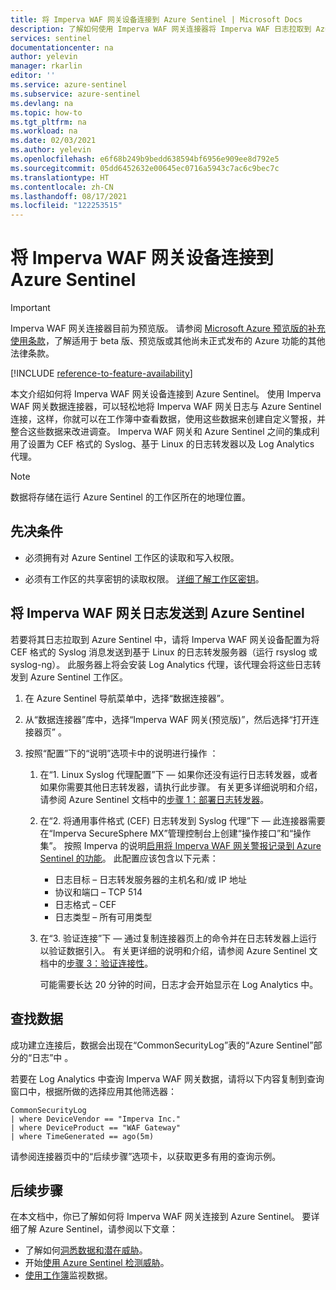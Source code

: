 ```yaml
---
title: 将 Imperva WAF 网关设备连接到 Azure Sentinel | Microsoft Docs
description: 了解如何使用 Imperva WAF 网关连接器将 Imperva WAF 日志拉取到 Azure Sentinel 中。 在工作簿中查看 Imperva WAF 数据，创建警报，以及改进调查。
services: sentinel
documentationcenter: na
author: yelevin
manager: rkarlin
editor: ''
ms.service: azure-sentinel
ms.subservice: azure-sentinel
ms.devlang: na
ms.topic: how-to
ms.tgt_pltfrm: na
ms.workload: na
ms.date: 02/03/2021
ms.author: yelevin
ms.openlocfilehash: e6f68b249b9bedd638594bf6956e909ee8d792e5
ms.sourcegitcommit: 05dd6452632e00645ec0716a5943c7ac6c9bec7c
ms.translationtype: HT
ms.contentlocale: zh-CN
ms.lasthandoff: 08/17/2021
ms.locfileid: "122253515"
---
```

# <a name="connect-your-imperva-waf-gateway-appliance-to-azure-sentinel"></a>将 Imperva WAF 网关设备连接到 Azure Sentinel

> [!IMPORTANT]
> Imperva WAF 网关连接器目前为预览版。 请参阅 [Microsoft Azure 预览版的补充使用条款](https://azure.microsoft.com/support/legal/preview-supplemental-terms/)，了解适用于 beta 版、预览版或其他尚未正式发布的 Azure 功能的其他法律条款。

[!INCLUDE [reference-to-feature-availability](includes/reference-to-feature-availability.md)]

本文介绍如何将 Imperva WAF 网关设备连接到 Azure Sentinel。 使用 Imperva WAF 网关数据连接器，可以轻松地将 Imperva WAF 网关日志与 Azure Sentinel 连接，这样，你就可以在工作簿中查看数据，使用这些数据来创建自定义警报，并整合这些数据来改进调查。 Imperva WAF 网关和 Azure Sentinel 之间的集成利用了设置为 CEF 格式的 Syslog、基于 Linux 的日志转发器以及 Log Analytics 代理。

> [!NOTE]
> 数据将存储在运行 Azure Sentinel 的工作区所在的地理位置。

## <a name="prerequisites"></a>先决条件

- 必须拥有对 Azure Sentinel 工作区的读取和写入权限。

- 必须有工作区的共享密钥的读取权限。 [详细了解工作区密钥](../azure-monitor/agents/log-analytics-agent.md#workspace-id-and-key)。

## <a name="send-imperva-waf-gateway-logs-to-azure-sentinel"></a>将 Imperva WAF 网关日志发送到 Azure Sentinel

若要将其日志拉取到 Azure Sentinel 中，请将 Imperva WAF 网关设备配置为将 CEF 格式的 Syslog 消息发送到基于 Linux 的日志转发服务器（运行 rsyslog 或 syslog-ng）。 此服务器上将会安装 Log Analytics 代理，该代理会将这些日志转发到 Azure Sentinel 工作区。

1. 在 Azure Sentinel 导航菜单中，选择“数据连接器”。

1. 从“数据连接器”库中，选择“Imperva WAF 网关(预览版)”，然后选择“打开连接器页”  。

1. 按照“配置”下的“说明”选项卡中的说明进行操作 ：

    1. 在“1. Linux Syslog 代理配置”下 — 如果你还没有运行日志转发器，或者如果你需要其他日志转发器，请执行此步骤。 有关更多详细说明和介绍，请参阅 Azure Sentinel 文档中的[步骤 1：部署日志转发器](connect-cef-agent.md)。

    1. 在“2. 将通用事件格式 (CEF) 日志转发到 Syslog 代理”下 — 此连接器需要在“Imperva SecureSphere MX”管理控制台上创建“操作接口”和“操作集”。    按照 Imperva 的说明[启用将 Imperva WAF 网关警报记录到 Azure Sentinel 的功能](https://community.imperva.com/blogs/craig-burlingame1/2020/11/13/steps-for-enabling-imperva-waf-gateway-alert)。 此配置应该包含以下元素：
        - 日志目标 – 日志转发服务器的主机名和/或 IP 地址
        - 协议和端口 – TCP 514
        - 日志格式 – CEF
        - 日志类型 – 所有可用类型

    1. 在“3. 验证连接”下 — 通过复制连接器页上的命令并在日志转发器上运行以验证数据引入。 有关更详细的说明和介绍，请参阅 Azure Sentinel 文档中的[步骤 3：验证连接性](connect-cef-verify.md)。

        可能需要长达 20 分钟的时间，日志才会开始显示在 Log Analytics 中。

## <a name="find-your-data"></a>查找数据

成功建立连接后，数据会出现在“CommonSecurityLog”表的“Azure Sentinel”部分的“日志”中 。

若要在 Log Analytics 中查询 Imperva WAF 网关数据，请将以下内容复制到查询窗口中，根据所做的选择应用其他筛选器：

```kusto
CommonSecurityLog 
| where DeviceVendor == "Imperva Inc." 
| where DeviceProduct == "WAF Gateway" 
| where TimeGenerated == ago(5m)
```

请参阅连接器页中的“后续步骤”选项卡，以获取更多有用的查询示例。

## <a name="next-steps"></a>后续步骤
在本文档中，你已了解如何将 Imperva WAF 网关连接到 Azure Sentinel。 要详细了解 Azure Sentinel，请参阅以下文章：

- 了解如何[洞悉数据和潜在威胁](get-visibility.md)。
- 开始[使用 Azure Sentinel 检测威胁](detect-threats-built-in.md)。
- [使用工作簿](monitor-your-data.md)监视数据。